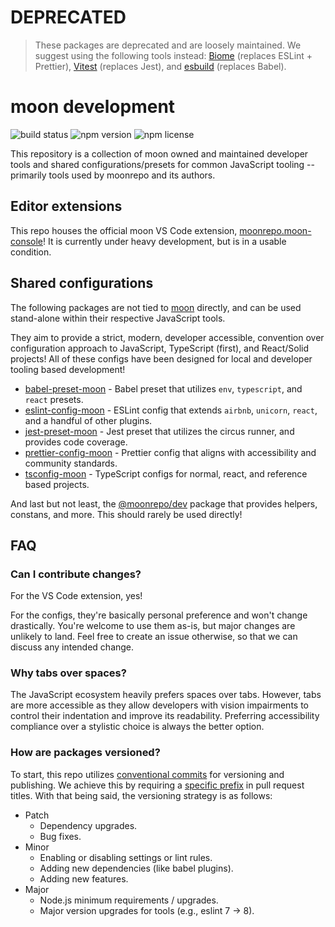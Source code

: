 # DEPRECATED

> These packages are deprecated and are loosely maintained. We suggest using the following tools
> instead: [Biome](https://biomejs.dev/) (replaces ESLint + Prettier), [Vitest](https://vitest.dev/)
> (replaces Jest), and [esbuild](https://esbuild.github.io/) (replaces Babel).

# moon development

![build status](https://img.shields.io/github/workflow/status/moonrepo/dev/Pipeline)
![npm version](https://img.shields.io/npm/v/@moonrepo/dev)
![npm license](https://img.shields.io/npm/l/@moonrepo/dev)

This repository is a collection of moon owned and maintained developer tools and shared
configurations/presets for common JavaScript tooling -- primarily tools used by moonrepo and its
authors.

## Editor extensions

This repo houses the official moon VS Code extension,
[moonrepo.moon-console](./packages/vscode-extension)! It is currently under heavy development, but
is in a usable condition.

## Shared configurations

The following packages are not tied to [moon](https://github.com/moonrepo/moon) directly, and can be
used stand-alone within their respective JavaScript tools.

They aim to provide a strict, modern, developer accessible, convention over configuration approach
to JavaScript, TypeScript (first), and React/Solid projects! All of these configs have been designed
for local and developer tooling based development!

- [babel-preset-moon](./packages/babel-preset) - Babel preset that utilizes `env`, `typescript`, and
  `react` presets.
- [eslint-config-moon](./packages/eslint-config) - ESLint config that extends `airbnb`, `unicorn`,
  `react`, and a handful of other plugins.
- [jest-preset-moon](./packages/jest-preset) - Jest preset that utilizes the circus runner, and
  provides code coverage.
- [prettier-config-moon](./packages/prettier-config) - Prettier config that aligns with
  accessibility and community standards.
- [tsconfig-moon](./packages/tsconfig) - TypeScript configs for normal, react, and reference based
  projects.

And last but not least, the [@moonrepo/dev](./packages/dev) package that provides helpers, constans,
and more. This should rarely be used directly!

## FAQ

### Can I contribute changes?

For the VS Code extension, yes!

For the configs, they're basically personal preference and won't change drastically. You're welcome
to use them as-is, but major changes are unlikely to land. Feel free to create an issue otherwise,
so that we can discuss any intended change.

### Why tabs over spaces?

The JavaScript ecosystem heavily prefers spaces over tabs. However, tabs are more accessible as they
allow developers with vision impairments to control their indentation and improve its readability.
Preferring accessibility compliance over a stylistic choice is always the better option.

### How are packages versioned?

To start, this repo utilizes [conventional commits](https://www.conventionalcommits.org/en/v1.0.0/)
for versioning and publishing. We achieve this by requiring a
[specific prefix](https://github.com/beemojs/conventional-changelog-beemo#type) in pull request
titles. With that being said, the versioning strategy is as follows:

- Patch
  - Dependency upgrades.
  - Bug fixes.
- Minor
  - Enabling or disabling settings or lint rules.
  - Adding new dependencies (like babel plugins).
  - Adding new features.
- Major
  - Node.js minimum requirements / upgrades.
  - Major version upgrades for tools (e.g., eslint 7 -> 8).
